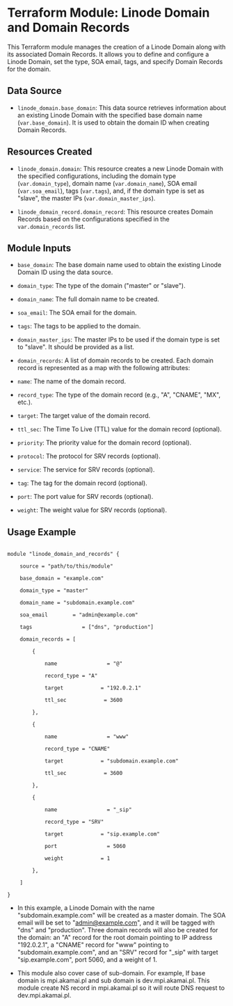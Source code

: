 # Terraform Module: Linode Domain and Domain Records

This Terraform module manages the creation of a Linode Domain along with its associated Domain Records. It allows you to
define and configure a Linode Domain, set the type, SOA email, tags, and specify Domain Records for the domain.

## Data Source

- `linode_domain.base_domain`: This data source retrieves information about an existing Linode Domain with the specified
  base domain name (`var.base_domain`). It is used to obtain the domain ID when creating Domain Records.

## Resources Created

- `linode_domain.domain`: This resource creates a new Linode Domain with the specified configurations, including the
  domain type (`var.domain_type`), domain name (`var.domain_name`), SOA email (`var.soa_email`), tags (`var.tags`), and,
  if the domain type is set as "slave", the master IPs (`var.domain_master_ips`).

- `linode_domain_record.domain_record`: This resource creates Domain Records based on the configurations specified in
  the `var.domain_records` list.

## Module Inputs

- `base_domain`: The base domain name used to obtain the existing Linode Domain ID using the data source.

- `domain_type`: The type of the domain ("master" or "slave").

- `domain_name`: The full domain name to be created.

- `soa_email`: The SOA email for the domain.

- `tags`: The tags to be applied to the domain.

- `domain_master_ips`: The master IPs to be used if the domain type is set to "slave". It should be provided as a list.

- `domain_records`: A list of domain records to be created. Each domain record is represented as a map with the
  following attributes:

- `name`: The name of the domain record.

- `record_type`: The type of the domain record (e.g., "A", "CNAME", "MX", etc.).

- `target`: The target value of the domain record.

- `ttl_sec`: The Time To Live (TTL) value for the domain record (optional).

- `priority`: The priority value for the domain record (optional).

- `protocol`: The protocol for SRV records (optional).

- `service`: The service for SRV records (optional).

- `tag`: The tag for the domain record (optional).

- `port`: The port value for SRV records (optional).

- `weight`: The weight value for SRV records (optional).

## Usage Example

```hcl

module "linode_domain_and_records" {

    source = "path/to/this/module"

    base_domain = "example.com"

    domain_type = "master"

    domain_name = "subdomain.example.com"

    soa_email        = "admin@example.com"

    tags                = ["dns", "production"]

    domain_records = [

        {

            name                = "@"

            record_type = "A"

            target            = "192.0.2.1"

            ttl_sec            = 3600

        },

        {

            name                = "www"

            record_type = "CNAME"

            target            = "subdomain.example.com"

            ttl_sec            = 3600

        },

        {

            name                = "_sip"

            record_type = "SRV"

            target            = "sip.example.com"

            port                = 5060

            weight            = 1

        },

    ]

}

```

- In this example, a Linode Domain with the name "subdomain.example.com" will be created as a master domain. The SOA
  email will be set to "admin@example.com", and it will be tagged with "dns" and "production". Three domain records will
  also be created for the domain: an "A" record for the root domain pointing to IP address "192.0.2.1", a "CNAME" record
  for "www" pointing to "subdomain.example.com", and an "SRV" record for "_sip" with target "sip.example.com", port
  5060, and a weight of 1.

- This module also cover case of sub-domain. For example, If base domain is mpi.akamai.pl and sub domain is
  dev.mpi.akamai.pl. This module create NS record in mpi.akamai.pl so it will route DNS request to dev.mpi.akamai.pl.
